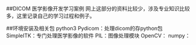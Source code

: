 ##DICOM 医学影像开发学习案例
网上这部分的资料比较少，涉及专业知识比较多，这里记录自己的学习过程和例子。

##环境安装及相关包
python3 
Pydicom：处理dicom的存python包
SimpleITK：专门处理医学影像的软件
PIL：图像处理模块
OpenCV：
numpy：
